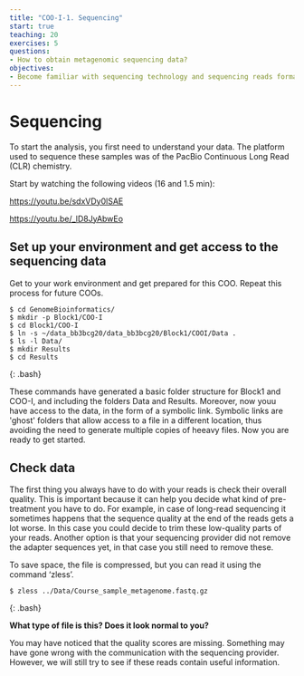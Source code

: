 ```yaml
---
title: "COO-I-1. Sequencing"
start: true
teaching: 20
exercises: 5
questions:
- How to obtain metagenomic sequencing data?
objectives:
- Become familiar with sequencing technology and sequencing reads format
---
```



# Sequencing

To start the analysis, you first need to understand your data. The platform used to sequence these samples was of the PacBio Continuous Long Read (CLR) chemistry. 

Start by watching the following videos (16 and 1.5 min):

https://youtu.be/sdxVDy0lSAE

https://youtu.be/_lD8JyAbwEo 


## Set up your environment and get access to the sequencing data

Get to your work environment and get prepared for this COO. Repeat this process for future COOs.

~~~
$ cd GenomeBioinformatics/
$ mkdir -p Block1/COO-I
$ cd Block1/COO-I
$ ln -s ~/data_bb3bcg20/data_bb3bcg20/Block1/COOI/Data .
$ ls -l Data/
$ mkdir Results
$ cd Results
~~~
{: .bash}

These commands have generated a basic folder structure for Block1 and COO-I, and including the folders Data and Results. Moreover, now youu have access to the data, in the form of a symbolic link. Symbolic links are 'ghost' folders that allow access to a file in a different location, thus avoiding the need to generate multiple copies of heeavy files. Now you are ready to get started.

## Check data

The first thing you always have to do with your reads is check their overall quality. This is important because it can help you decide what kind of pre-treatment you have to do. For example, in case of long-read sequencing it sometimes happens that the sequence quality at the end of the reads gets a lot worse. In this case you could decide to trim these low-quality parts of your reads. Another option is that your sequencing provider did not remove the adapter sequences yet, in that case you still need to remove these.

To save space, the file is compressed, but you can read it using the command ‘zless’. 
~~~
$ zless ../Data/Course_sample_metagenome.fastq.gz
~~~
{: .bash}

**What type of file is this? Does it look normal to you?**

You may have noticed that the quality scores are missing. Something may have gone wrong with the communication with the sequencing provider. However, we will still try to see if these reads contain useful information.


